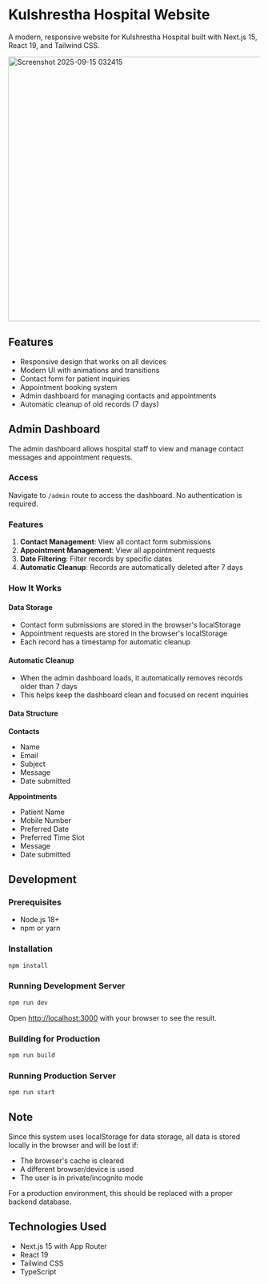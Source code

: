 # Kulshrestha Hospital Website

A modern, responsive website for Kulshrestha Hospital built with Next.js 15, React 19, and Tailwind CSS.


<img width="1132" height="529" alt="Screenshot 2025-09-15 032415" src="https://github.com/user-attachments/assets/0f7f53e5-2bce-466a-a5a7-d12c288d618b" />

## Features

- Responsive design that works on all devices
- Modern UI with animations and transitions
- Contact form for patient inquiries
- Appointment booking system
- Admin dashboard for managing contacts and appointments
- Automatic cleanup of old records (7 days)

## Admin Dashboard

The admin dashboard allows hospital staff to view and manage contact messages and appointment requests.

### Access

Navigate to `/admin` route to access the dashboard. No authentication is required.

### Features

1. **Contact Management**: View all contact form submissions
2. **Appointment Management**: View all appointment requests
3. **Date Filtering**: Filter records by specific dates
4. **Automatic Cleanup**: Records are automatically deleted after 7 days

### How It Works

#### Data Storage
- Contact form submissions are stored in the browser's localStorage
- Appointment requests are stored in the browser's localStorage
- Each record has a timestamp for automatic cleanup

#### Automatic Cleanup
- When the admin dashboard loads, it automatically removes records older than 7 days
- This helps keep the dashboard clean and focused on recent inquiries

#### Data Structure

**Contacts**
- Name
- Email
- Subject
- Message
- Date submitted

**Appointments**
- Patient Name
- Mobile Number
- Preferred Date
- Preferred Time Slot
- Message
- Date submitted

## Development

### Prerequisites

- Node.js 18+
- npm or yarn

### Installation

```bash
npm install
```

### Running Development Server

```bash
npm run dev
```

Open [http://localhost:3000](http://localhost:3000) with your browser to see the result.

### Building for Production

```bash
npm run build
```

### Running Production Server

```bash
npm run start
```

## Note

Since this system uses localStorage for data storage, all data is stored locally in the browser and will be lost if:
- The browser's cache is cleared
- A different browser/device is used
- The user is in private/incognito mode

For a production environment, this should be replaced with a proper backend database.

## Technologies Used

- Next.js 15 with App Router
- React 19
- Tailwind CSS
- TypeScript

